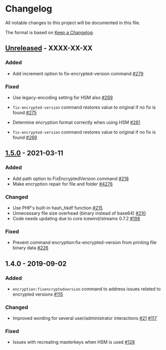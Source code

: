 # Changelog

All notable changes to this project will be documented in this file.

The format is based on [Keep a Changelog](http://keepachangelog.com/en/1.0.0/).

## [Unreleased] - XXXX-XX-XX

### Added
- Add increment option to fix-encrypted-version command [#279](https://github.com/owncloud/encryption/issues/279)

### Fixed

- Use legacy-encoding setting for HSM also [#269](https://github.com/owncloud/encryption/issues/269)
- `fix-encrypted-version` command restores value to original if no fix is found  [#275](https://github.com/owncloud/encryption/issues/275)
- Determine encryption format correctly when using HSM  [#261](https://github.com/owncloud/encryption/pull/261)

- `fix-encrypted-version` command restores value to original if no fix is found  [#269](https://github.com/owncloud/encryption/issues/269)

## [1.5.0] - 2021-03-11

### Added

- Add path option to FixEncryptedVersion command [#218](https://github.com/owncloud/encryption/pull/218)
- Make encryption repair for file and folder [#4276](https://github.com/owncloud/enterprise/issues/4276)

### Changed

- Use PHP's built-in hash_hkdf function [#215](https://github.com/owncloud/encryption/pull/215)
- Unnecessary file size overhead (binary instead of base64) [#210](https://github.com/owncloud/encryption/issues/210)
- Code needs updating due to core icewind/streams 0.7.2 [#198](https://github.com/owncloud/encryption/issues/198)

### Fixed

- Prevent command encryption:fix-encrypted-version from printing file binary data [#226](https://github.com/owncloud/encryption/pull/226)

## 1.4.0 - 2019-09-02

### Added

- `encryption:fixencryptedversion` command to address issues related to encrypted versions  [#115](https://github.com/owncloud/encryption/pull/115)

### Changed

- Improved wording for several user/administrator interactions [#21](https://github.com/owncloud/encryption/pull/21) [#117](https://github.com/owncloud/encryption/pull/117)

### Fixed

- Issues with recreating masterkeys when HSM is used [#128](https://github.com/owncloud/encryption/pull/128)


[Unreleased]: https://github.com/owncloud/encryption/compare/v1.5.1...HEAD
[1.5.1]: https://github.com/owncloud/encryption/compare/v1.5.0...v1.5.1
[1.5.0]: https://github.com/owncloud/encryption/compare/v1.4.0...v1.5.0

